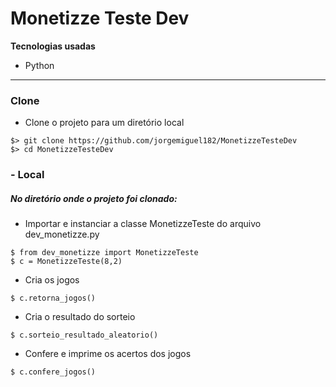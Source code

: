 # Monetizze Teste Dev

**Tecnologias usadas**

- Python

---

### Clone

- Clone o projeto para um diretório local
```shell
$> git clone https://github.com/jorgemiguel182/MonetizzeTesteDev
$> cd MonetizzeTesteDev
```

### - **Local**
##### No diretório onde o projeto foi clonado:

- Importar e instanciar a classe MonetizzeTeste do arquivo dev_monetizze.py
```shell
$ from dev_monetizze import MonetizzeTeste
$ c = MonetizzeTeste(8,2)
```
- Cria os jogos
```shell
$ c.retorna_jogos()
```
- Cria o resultado do sorteio
```shell
$ c.sorteio_resultado_aleatorio()
```
- Confere e imprime os acertos dos jogos
```shell
$ c.confere_jogos()
```
